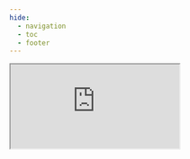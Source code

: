 ```yaml
---
hide:
  - navigation
  - toc
  - footer
---
```


<style> .md-main__inner.md-grid { margin-top: 0 !important; } .md-typeset h1, .md-content__button { display: none; } </style>

<iframe
  src="https://docs.getgrist.com/gSscJkc5Rb1R/OpenSustaintech"
  class="iframestyle" 
  >
</iframe>

